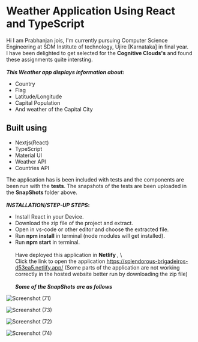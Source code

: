 # Weather Application Using React and TypeScript

Hi I am Prabhanjan jois, I'm currently pursuing Computer Science Engineering at SDM Institute of technology, Ujire [Karnataka] in final year.\
I have been delighted to get selected for the <b>Cognitive Clouds's</b> and found these assignments quite intersting.
\
\
<b>_This Weather app displays information about:_</b>
* Country
* Flag
* Latitude/Longitude 
* Capital Population
* And weather of the Capital City

## Built using

- Nextjs(React)
- TypeScript
- Material UI
- Weather API
- Countries API

The application has is been included with tests and the components are been run with the <b>tests</b>. The snapshots of the tests are been uploaded in the <b> SnapShots </b> folder above.
\
\
<b>_INSTALLATION/STEP-UP STEPS_:</b>
  * Install React in your Device.
  * Download the zip file of the project and extract.
  * Open in vs-code or other editor and choose the extracted file.
  * Run <b>npm install</b> in terminal (node modules will get installed).
  * Run <b>npm start</b> in terminal.
  \
  \
Have deployed this application in <b> Netlify </b>,
\ 
\
Click the link to open the application https://splendorous-brigadeiros-d53ea5.netlify.app/
(Some parts of the application are not working correctly in the hosted website better run by downloading the zip file)
\
\
<b>_Some of the SnapShots are as follows_</b>


![Screenshot (71)](https://user-images.githubusercontent.com/72604642/166924465-4adc27e5-ac89-4ee0-8cf2-43564a2adf63.png)




![Screenshot (73)](https://user-images.githubusercontent.com/72604642/166924773-52e3c79f-c3e9-4f75-a3a4-8e2c24ebf43f.png)


![Screenshot (72)](https://user-images.githubusercontent.com/72604642/166924836-662471d2-72e0-4838-98f0-0878e76032e0.png)


![Screenshot (74)](https://user-images.githubusercontent.com/72604642/166924892-55d8f802-7628-4ba8-b100-56b8aefaaca8.png)
